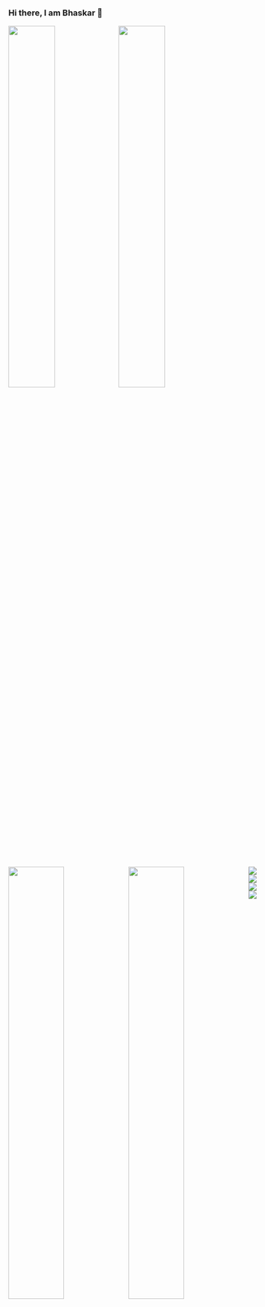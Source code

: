 ### Hi there, I am Bhaskar 👋

<img  align="left" width="43%" src="https://github-readme-stats.vercel.app/api?username=Bhaskar&show_icons=true&theme=radical" />

<img  align="left" width="43%" src="https://github-readme-stats.vercel.app/api/top-langs/?username=bhaskar345&show_icons=true&theme=radical" />

<img align="left" width="47%"  src="https://img.shields.io/badge/python-3670A0?style=for-the-badge&logo=python&logoColor=ffdd54" />
 
<img align="left" width="47%" src="https://img.shields.io/badge/django-%23092E20.svg?style=for-the-badge&logo=django&logoColor=white" />

<img align="left"  src="https://img.shields.io/badge/DJANGO-REST-ff1709?style=for-the-badge&logo=django&logoColor=white&color=ff1709&labelColor=gray" />

<img align="left" src="https://img.shields.io/badge/javascript-%23323330.svg?style=for-the-badge&logo=javascript&logoColor=%23F7DF1E" />

<img align="left" src="https://img.shields.io/badge/bootstrap-%23563D7C.svg?style=for-the-badge&logo=bootstrap&logoColor=white" />

<img align="left" src="https://img.shields.io/badge/react-%2320232a.svg?style=for-the-badge&logo=react&logoColor=%2361DAFB" />
